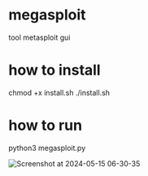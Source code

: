 # megasploit
tool metasploit gui 
# how to install

chmod +x install.sh
./install.sh
# how to run 
python3 megasploit.py



![Screenshot at 2024-05-15 06-30-35](https://github.com/NXZ02/megasploit/assets/109139829/a671f4bd-1715-4106-83dc-ef0ab2a1dcb5)
